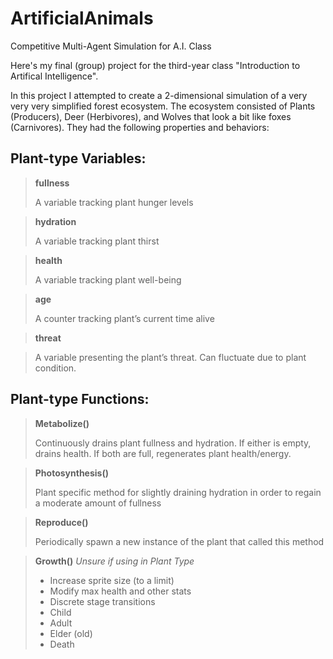 # ArtificialAnimals
Competitive Multi-Agent Simulation for A.I. Class

Here's my final (group) project for the third-year class "Introduction to Artifical Intelligence".

In this project I attempted to create a 2-dimensional simulation of a very very very simplified forest ecosystem. The ecosystem consisted of Plants (Producers), Deer (Herbivores),
and Wolves that look a bit like foxes (Carnivores). They had the following properties and behaviors:

<h2>Plant-type Variables:</h2> 

><strong>fullness</strong>
>
>A variable tracking plant hunger levels

><strong>hydration</strong>
>
>A variable tracking plant thirst

><strong>health</strong>
>
>A variable tracking plant well-being

><strong>age</strong>
>
>A counter tracking plant’s current time alive

><strong>threat</strong>

>A variable presenting the plant’s threat. Can fluctuate due to plant condition.

<h2>Plant-type Functions:</h2>

><strong>Metabolize()</strong>
>
>Continuously drains plant fullness and hydration. If either is empty, drains health. If both are full, regenerates plant health/energy.

><strong>Photosynthesis()</strong>
>
>Plant specific method for slightly draining hydration in order to regain a moderate amount of fullness

><strong>Reproduce()</strong>
>
>Periodically spawn a new instance of the plant that called this method

><strong>Growth()</strong> *Unsure if using in Plant Type*
>- Increase sprite size (to a limit)
>- Modify max health and other stats
>- Discrete stage transitions
>  - Child
>  - Adult
>  - Elder (old)
>  - Death

